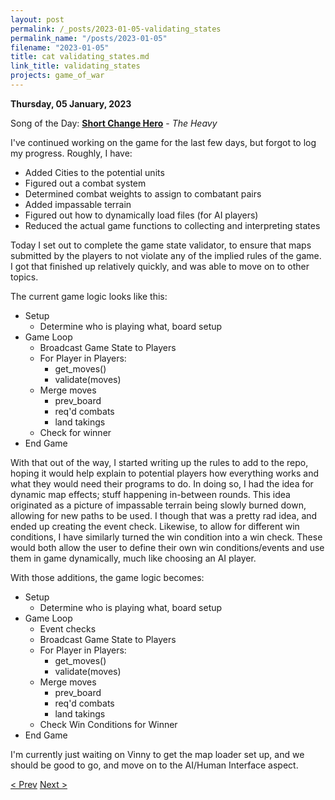 ```yaml
---
layout: post
permalink: /_posts/2023-01-05-validating_states
permalink_name: "/posts/2023-01-05"
filename: "2023-01-05"
title: cat validating_states.md
link_title: validating_states
projects: game_of_war
---
```

**Thursday, 05 January, 2023**

Song of the Day: [**Short Change Hero**](https://youtu.be/GjTTB6yII4o) - *The Heavy*

I've continued working on the game for the last few days, but forgot to log my progress. Roughly, I have:

- Added Cities to the potential units
- Figured out a combat system
- Determined combat weights to assign to combatant pairs
- Added impassable terrain
- Figured out how to dynamically load files (for AI players)
- Reduced the actual game functions to collecting and interpreting states

Today I set out to complete the game state validator, to ensure that maps submitted by the players to not violate any of the implied rules of the game. I got that finished up relatively quickly, and was able to move on to other topics.

The current game logic looks like this:

- Setup
  - Determine who is playing what, board setup
- Game Loop
  - Broadcast Game State to Players
  - For Player in Players:
    - get_moves()
    - validate(moves)
  - Merge moves
    - prev_board
    - req'd combats
    - land takings
  - Check for winner
- End Game

With that out of the way, I started writing up the rules to add to the repo, hoping it would help explain to potential players how everything works and what they would need their programs to do. In doing so, I had the idea for dynamic map effects; stuff happening in-between rounds. This idea originated as a picture of impassable terrain being slowly burned down, allowing for new paths to be used. I though that was a pretty rad idea, and ended up creating the event check. Likewise, to allow for different win conditions, I have similarly turned the win condition into a win check. These would both allow the user to define their own win conditions/events and use them in game dynamically, much like choosing an AI player.

With those additions, the game logic becomes:

- Setup
  - Determine who is playing what, board setup
- Game Loop
  - Event checks
  - Broadcast Game State to Players
  - For Player in Players:
    - get_moves()
    - validate(moves)
  - Merge moves
    - prev_board
    - req'd combats
    - land takings
  - Check Win Conditions for Winner
- End Game

I'm currently just waiting on Vinny to get the map loader set up, and we should be good to go, and move on to the AI/Human Interface aspect.

[< Prev](/_posts/2023-01-01-__init__game_of_war)    [Next >](/all_caught_up)
